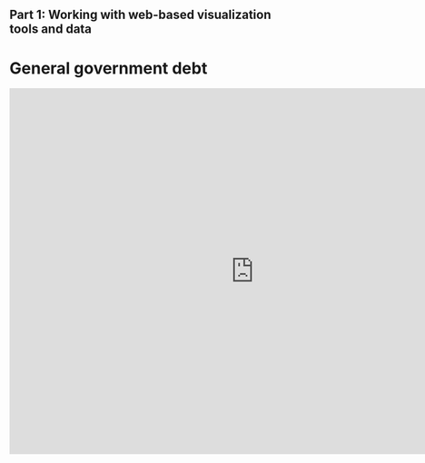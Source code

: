 ## Part 1: Working with web-based visualization tools and data
# General government debt
<iframe src="https://data.oecd.org/chart/5Pgl" width="860" height="645" style="border: 0" mozallowfullscreen="true" webkitallowfullscreen="true" allowfullscreen="true"><a href="https://data.oecd.org/chart/5Pgl" target="_blank">OECD Chart: General government debt, Total, % of GDP, Annual, 2015 – 2018</a></iframe>
